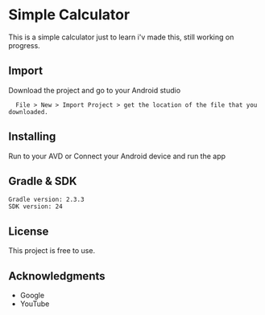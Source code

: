# Simple Calculator
This is a simple calculator just to learn i'v made this, still working on progress.


## Import

Download the project and go to your Android studio
```
  File > New > Import Project > get the location of the file that you downloaded.
```

## Installing

Run to your AVD or Connect your Android device and run the app

## Gradle & SDK
```
Gradle version: 2.3.3
SDK version: 24
```

## License

This project is free to use.

## Acknowledgments

* Google
* YouTube
